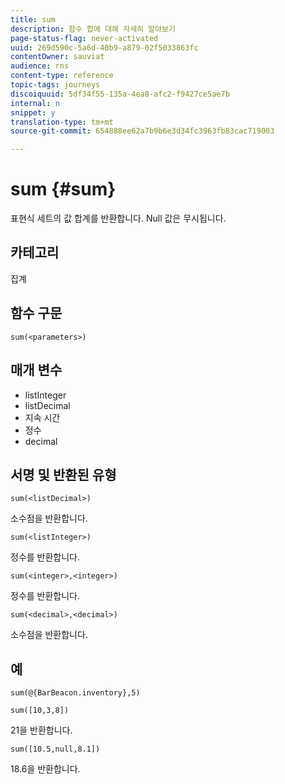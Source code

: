 ```yaml
---
title: sum
description: 함수 합에 대해 자세히 알아보기
page-status-flag: never-activated
uuid: 269d590c-5a6d-40b9-a879-02f5033863fc
contentOwner: sauviat
audience: rns
content-type: reference
topic-tags: journeys
discoiquuid: 5df34f55-135a-4ea8-afc2-f9427ce5ae7b
internal: n
snippet: y
translation-type: tm+mt
source-git-commit: 654888ee62a7b9b6e3d34fc3963fb83cac719003

---
```



# sum {#sum}

표현식 세트의 값 합계를 반환합니다. Null 값은 무시됩니다.

## 카테고리

집계

## 함수 구문

`sum(<parameters>)`

## 매개 변수

* listInteger
* listDecimal
* 지속 시간
* 정수
* decimal

## 서명 및 반환된 유형

`sum(<listDecimal>)`

소수점을 반환합니다.

`sum(<listInteger>)`

정수를 반환합니다.

`sum(<integer>,<integer>)`

정수를 반환합니다.

`sum(<decimal>,<decimal>)`

소수점을 반환합니다.

## 예

`sum(@{BarBeacon.inventory},5)`

`sum([10,3,8])`

21을 반환합니다.

`sum([10.5,null,8.1])`

18.6을 반환합니다.
